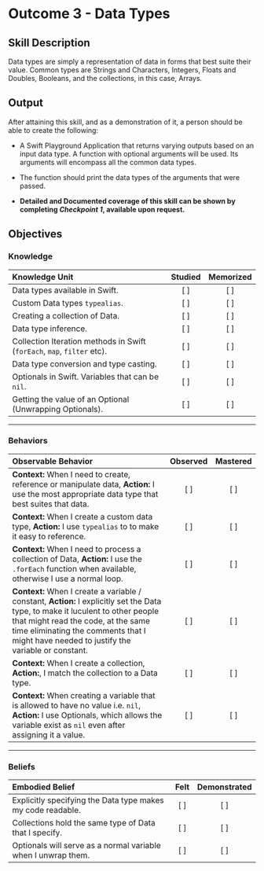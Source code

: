 # Outcome 3 - Data Types
## Skill Description

Data types are simply a representation of data in forms that best suite their value. Common types are Strings and Characters, Integers, Floats and Doubles, Booleans, and the collections, in this case, Arrays.

## Output

After attaining this skill, and as a demonstration of it, a person should be able to create the following:

- A Swift Playground Application that returns varying outputs based on an input data type. A function with optional arguments will be used. Its arguments will encompass all the common data types.
- The function should print the data types of the arguments that were passed.

- **Detailed and Documented coverage of this skill can be shown by completing _Checkpoint 1_, available upon request.**

## Objectives
### Knowledge

| Knowledge Unit   |      Studied      | Memorized |
|:-------------|:------------------:|:--------:|
| Data types available in Swift. | [ ] | [ ] |
| Custom Data types `typealias`. | [ ] | [ ] |
| Creating a collection of Data. | [ ] | [ ] |
| Data type inference. | [ ] | [ ] |
| Collection Iteration methods in Swift (`forEach`, `map`, `filter` etc). | [ ] | [ ] |
| Data type conversion and type casting. | [ ] | [ ] |
| Optionals in Swift. Variables that can be `nil`. | [ ] | [ ] |
| Getting the value of an Optional (Unwrapping Optionals). | [ ] | [ ] |

-------

### Behaviors

| Observable Behavior   |      Observed      | Mastered |
|:-------------|:------------------:|:--------:|
| **Context:** When I need to create, reference or manipulate data, **Action:** I use the most appropriate data type that best suites that data. | [ ] | [ ] |
| **Context:** When I create a custom data type, **Action:** I use `typealias` to to make it easy to reference. | [ ] | [ ] |
| **Context:** When I need to process a collection of Data, **Action:** I use the `.forEach` function when available, otherwise I use a normal loop. | [ ] | [ ] |
| **Context:** When I create a variable / constant, **Action:** I explicitly set the Data type, to make it luculent to other people that might read the code, at the same time eliminating the comments that I might have needed to justify the variable or constant. | [ ] | [ ] |
| **Context:** When I create a collection, **Action:**, I match the collection to a Data type. | [ ] | [ ] |
| **Context:** When creating a variable that is allowed to have no value i.e. `nil`, **Action:** I use Optionals, which allows the variable exist as `nil` even after assigning it a value. | [  ] | [ ] |

-------

### Beliefs

| Embodied Belief   |      Felt      | Demonstrated |
|:-------------|:------------------:|:--------:|
| Explicitly specifying the Data type makes my code readable. | [ ] | [ ] |
| Collections hold the same type of Data that I specify. | [ ] | [ ] |
| Optionals will serve as a normal variable when I unwrap them. | [ ] | [ ] |
